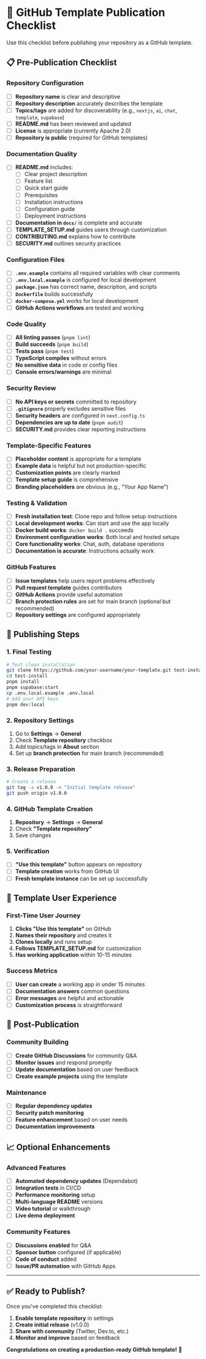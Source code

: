 # 🚀 GitHub Template Publication Checklist

Use this checklist before publishing your repository as a GitHub template.

## 📋 Pre-Publication Checklist

### Repository Configuration

- [ ] **Repository name** is clear and descriptive
- [ ] **Repository description** accurately describes the template
- [ ] **Topics/tags** are added for discoverability (e.g., `nextjs`, `ai`, `chat`, `template`, `supabase`)
- [ ] **README.md** has been reviewed and updated
- [ ] **License** is appropriate (currently Apache 2.0)
- [ ] **Repository is public** (required for GitHub templates)

### Documentation Quality

- [ ] **README.md** includes:
  - [ ] Clear project description
  - [ ] Feature list
  - [ ] Quick start guide
  - [ ] Prerequisites
  - [ ] Installation instructions
  - [ ] Configuration guide
  - [ ] Deployment instructions
- [ ] **Documentation in `docs/`** is complete and accurate
- [ ] **TEMPLATE_SETUP.md** guides users through customization
- [ ] **CONTRIBUTING.md** explains how to contribute
- [ ] **SECURITY.md** outlines security practices

### Configuration Files

- [ ] **`.env.example`** contains all required variables with clear comments
- [ ] **`.env.local.example`** is configured for local development
- [ ] **`package.json`** has correct name, description, and scripts
- [ ] **`Dockerfile`** builds successfully
- [ ] **`docker-compose.yml`** works for local development
- [ ] **GitHub Actions workflows** are tested and working

### Code Quality

- [ ] **All linting passes** (`pnpm lint`)
- [ ] **Build succeeds** (`pnpm build`)
- [ ] **Tests pass** (`pnpm test`)
- [ ] **TypeScript compiles** without errors
- [ ] **No sensitive data** in code or config files
- [ ] **Console errors/warnings** are minimal

### Security Review

- [ ] **No API keys or secrets** committed to repository
- [ ] **`.gitignore`** properly excludes sensitive files
- [ ] **Security headers** are configured in `next.config.ts`
- [ ] **Dependencies are up to date** (`pnpm audit`)
- [ ] **SECURITY.md** provides clear reporting instructions

### Template-Specific Features

- [ ] **Placeholder content** is appropriate for a template
- [ ] **Example data** is helpful but not production-specific
- [ ] **Customization points** are clearly marked
- [ ] **Template setup guide** is comprehensive
- [ ] **Branding placeholders** are obvious (e.g., "Your App Name")

### Testing & Validation

- [ ] **Fresh installation test**: Clone repo and follow setup instructions
- [ ] **Local development works**: Can start and use the app locally
- [ ] **Docker build works**: `docker build .` succeeds
- [ ] **Environment configuration works**: Both local and hosted setups
- [ ] **Core functionality works**: Chat, auth, database operations
- [ ] **Documentation is accurate**: Instructions actually work

### GitHub Features

- [ ] **Issue templates** help users report problems effectively
- [ ] **Pull request template** guides contributors
- [ ] **GitHub Actions** provide useful automation
- [ ] **Branch protection rules** are set for main branch (optional but recommended)
- [ ] **Repository settings** are configured appropriately

## 🎯 Publishing Steps

### 1. Final Testing

```bash
# Test clean installation
git clone https://github.com/your-username/your-template.git test-install
cd test-install
pnpm install
pnpm supabase:start
cp .env.local.example .env.local
# Add your API keys
pnpm dev:local
```

### 2. Repository Settings

1. Go to **Settings** → **General**
2. Check **Template repository** checkbox
3. Add topics/tags in **About** section
4. Set up **branch protection** for main branch (recommended)

### 3. Release Preparation

```bash
# Create a release
git tag -a v1.0.0 -m "Initial template release"
git push origin v1.0.0
```

### 4. GitHub Template Creation

1. **Repository** → **Settings** → **General**
2. Check **"Template repository"**
3. Save changes

### 5. Verification

- [ ] **"Use this template"** button appears on repository
- [ ] **Template creation** works from GitHub UI
- [ ] **Fresh template instance** can be set up successfully

## 📖 Template User Experience

### First-Time User Journey

1. **Clicks "Use this template"** on GitHub
2. **Names their repository** and creates it
3. **Clones locally** and runs setup
4. **Follows TEMPLATE_SETUP.md** for customization
5. **Has working application** within 10-15 minutes

### Success Metrics

- [ ] **User can create** a working app in under 15 minutes
- [ ] **Documentation answers** common questions
- [ ] **Error messages** are helpful and actionable
- [ ] **Customization process** is straightforward

## 🚀 Post-Publication

### Community Building

- [ ] **Create GitHub Discussions** for community Q&A
- [ ] **Monitor issues** and respond promptly
- [ ] **Update documentation** based on user feedback
- [ ] **Create example projects** using the template

### Maintenance

- [ ] **Regular dependency updates**
- [ ] **Security patch monitoring**
- [ ] **Feature enhancement** based on user needs
- [ ] **Documentation improvements**

## 📈 Optional Enhancements

### Advanced Features

- [ ] **Automated dependency updates** (Dependabot)
- [ ] **Integration tests** in CI/CD
- [ ] **Performance monitoring** setup
- [ ] **Multi-language README** versions
- [ ] **Video tutorial** or walkthrough
- [ ] **Live demo deployment**

### Community Features

- [ ] **Discussions enabled** for Q&A
- [ ] **Sponsor button** configured (if applicable)
- [ ] **Code of conduct** added
- [ ] **Issue/PR automation** with GitHub Apps

---

## ✅ Ready to Publish?

Once you've completed this checklist:

1. **Enable template repository** in settings
2. **Create initial release** (v1.0.0)
3. **Share with community** (Twitter, Dev.to, etc.)
4. **Monitor and improve** based on feedback

**Congratulations on creating a production-ready GitHub template!** 🎉
